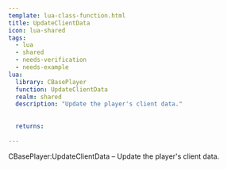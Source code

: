 ```yaml
---
template: lua-class-function.html
title: UpdateClientData
icon: lua-shared
tags:
  - lua
  - shared
  - needs-verification
  - needs-example
lua:
  library: CBasePlayer
  function: UpdateClientData
  realm: shared
  description: "Update the player's client data."
  
  
  returns:
    
---
```


<div class="lua__search__keywords">
CBasePlayer:UpdateClientData &#x2013; Update the player's client data.
</div>
